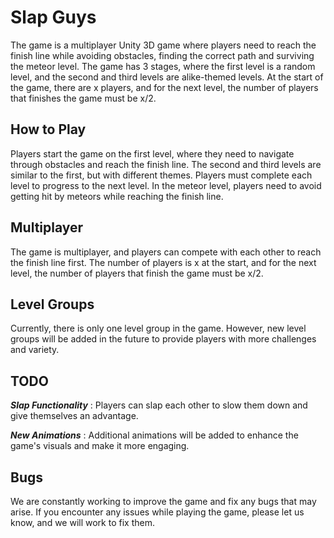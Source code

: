 # **Slap Guys**

The game is a multiplayer Unity 3D game where players need to reach the finish line while avoiding obstacles, finding the correct path and surviving the meteor level. The game has 3 stages, where the first level is a random level, and the second and third levels are alike-themed levels. At the start of the game, there are x players, and for the next level, the number of players that finishes the game must be x/2.



## **How to Play**

Players start the game on the first level, where they need to navigate through obstacles and reach the finish line. The second and third levels are similar to the first, but with different themes. Players must complete each level to progress to the next level. In the meteor level, players need to avoid getting hit by meteors while reaching the finish line.



## **Multiplayer**

The game is multiplayer, and players can compete with each other to reach the finish line first. The number of players is x at the start, and for the next level, the number of players that finish the game must be x/2.



## **Level Groups**

Currently, there is only one level group in the game. However, new level groups will be added in the future to provide players with more challenges and variety.



## **TODO**

***Slap Functionality*** : Players can slap each other to slow them down and give themselves an advantage.

***New Animations*** : Additional animations will be added to enhance the game's visuals and make it more engaging.



## **Bugs**

We are constantly working to improve the game and fix any bugs that may arise. If you encounter any issues while playing the game, please let us know, and we will work to fix them.
